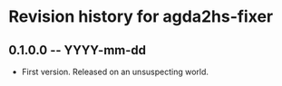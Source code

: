 # Revision history for agda2hs-fixer

## 0.1.0.0 -- YYYY-mm-dd

* First version. Released on an unsuspecting world.
